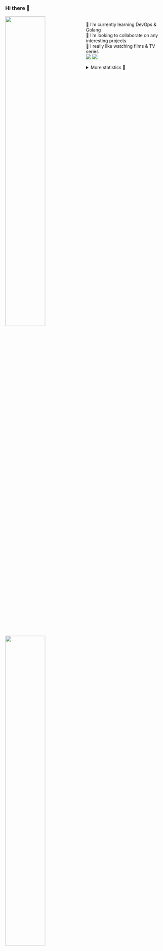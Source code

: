 ### Hi there 👋


[<img align="left" width="50%" src="https://github-readme-stats.vercel.app/api?username=rufusnufus&hide=issues&show_icons=true&count_private=true&theme=transparent&title_color=FF6F40&text_color=FBF9F8&icon_color=F48242&hide_border=true&hide_title=true#gh-dark-mode-only">](https://metrics.lecoq.io/rufusnufus#gh-dark-mode-only)
[<img align="left" width="50%" src="https://github-readme-stats.vercel.app/api?username=rufusnufus&hide=issues&show_icons=true&count_private=true&theme=transparent&title_color=FF6533&text_color=4D4644&icon_color=FF8038&hide_border=true&hide_title=true#gh-light-mode-only">](https://metrics.lecoq.io/rufusnufus#gh-light-mode-only)

<p>
  <br>
  🌱 I’m currently learning DevOps & Golang</br>
  👯 I’m looking to collaborate on any interesting projects</br>
  🎥 I really like watching films & TV series</br>
  <a href="https://linkedin.com/in/rufusnufus"><img src="https://img.shields.io/badge/linkedin-0077B5.svg?style=for-the-badge&logo=linkedin&logoColor=white"/></a>
  <a href="https://t.me/rufusnufus"><img src="https://img.shields.io/badge/-telegram-black?style=for-the-badge&color=blue&logo=telegram"/></a>
</p>

<p text-align="left">
<details>
  <summary>More statistics 👀</summary><br/>

<!--START_SECTION:waka-->
![Code Time](http://img.shields.io/badge/Code%20Time-759%20hrs%203%20mins-blue)

![Profile Views](http://img.shields.io/badge/Profile%20Views-0-blue)

**I'm an Early 🐤** 

```text
🌞 Morning                4890 commits        █████░░░░░░░░░░░░░░░░░░░░   20.13 % 
🌆 Daytime                14268 commits       ███████████████░░░░░░░░░░   58.73 % 
🌃 Evening                4588 commits        █████░░░░░░░░░░░░░░░░░░░░   18.89 % 
🌙 Night                  547 commits         █░░░░░░░░░░░░░░░░░░░░░░░░   02.25 % 
```
📅 **I'm Most Productive on Wednesday** 

```text
Monday                   5162 commits        █████░░░░░░░░░░░░░░░░░░░░   21.25 % 
Tuesday                  4147 commits        ████░░░░░░░░░░░░░░░░░░░░░   17.07 % 
Wednesday                5301 commits        █████░░░░░░░░░░░░░░░░░░░░   21.82 % 
Thursday                 4397 commits        █████░░░░░░░░░░░░░░░░░░░░   18.10 % 
Friday                   4157 commits        ████░░░░░░░░░░░░░░░░░░░░░   17.11 % 
Saturday                 670 commits         █░░░░░░░░░░░░░░░░░░░░░░░░   02.76 % 
Sunday                   459 commits         ░░░░░░░░░░░░░░░░░░░░░░░░░   01.89 % 
```


📊 **This Week I Spent My Time On** 

```text
💬 Programming Languages: 
No Activity Tracked This Week

🔥 Editors: 
No Activity Tracked This Week
```

**I Mostly Code in Go** 

```text
Go                       19 repos            █████░░░░░░░░░░░░░░░░░░░░   18.45 % 
Python                   14 repos            ███░░░░░░░░░░░░░░░░░░░░░░   13.59 % 
Smarty                   6 repos             █░░░░░░░░░░░░░░░░░░░░░░░░   05.83 % 
Shell                    3 repos             █░░░░░░░░░░░░░░░░░░░░░░░░   02.91 % 
Kotlin                   2 repos             ░░░░░░░░░░░░░░░░░░░░░░░░░   01.94 % 
```




 Last Updated on 25/04/2024 00:54:21 UTC
<!--END_SECTION:waka-->

</details>
</p>
